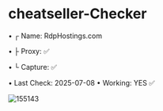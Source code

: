# cheatseller-Checker

• ┌ Name: RdpHostings.com

• ├ Proxy:  ✅

• └ Capture: ✅

• Last Check: 2025-07-08
• Working: YES ✅

![155143](https://github.com/user-attachments/assets/83755168-4c4d-4705-be23-66b4dc053557)
